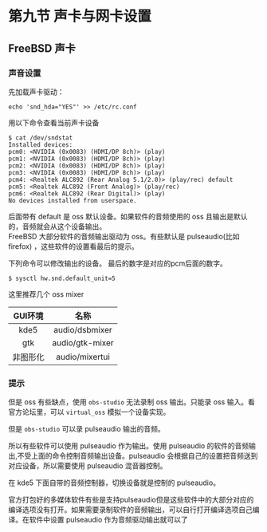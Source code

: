 # 第九节 声卡与网卡设置
## FreeBSD 声卡
### 声音设置

先加载声卡驱动：

`echo 'snd_hda="YES"' >> /etc/rc.conf`

用以下命令查看当前声卡设备

```shell
$ cat /dev/sndstat
Installed devices:
pcm0: <NVIDIA (0x0083) (HDMI/DP 8ch)> (play)
pcm1: <NVIDIA (0x0083) (HDMI/DP 8ch)> (play)
pcm2: <NVIDIA (0x0083) (HDMI/DP 8ch)> (play)
pcm3: <NVIDIA (0x0083) (HDMI/DP 8ch)> (play)
pcm4: <Realtek ALC892 (Rear Analog 5.1/2.0)> (play/rec) default
pcm5: <Realtek ALC892 (Front Analog)> (play/rec)
pcm6: <Realtek ALC892 (Rear Digital)> (play)
No devices installed from userspace.
```
后面带有 default 是 oss 默认设备。如果软件的音频使用的 oss 且输出是默认的，音频就会从这个设备输出。  
FreeBSD 大部分软件的音频输出驱动为 oss。有些默认是 pulseaudio(比如 firefox) ，这些软件的设置看最后的提示。

下列命令可以修改输出的设备。
最后的数字是对应的pcm后面的数字。

```shell
$ sysctl hw.snd.default_unit=5
```
这里推荐几个 oss mixer

|GUI环境|名称|
|:---:|:---:|
|kde5|audio/dsbmixer|
|gtk|audio/gtk-mixer|
|非图形化|audio/mixertui|

### 提示

但是 oss 有些缺点，使用 `obs-studio` 无法录制 oss 输出。只能录 oss 输入。看官方论坛里，可以 `virtual_oss` 模拟一个设备实现。

但是 `obs-studio` 可以录 pulseaudio 输出的音频。

所以有些软件可以使用 pulseaudio 作为输出。使用 pulseaudio 的软件的音频输出,不受上面的命令控制音频输出设备。pulseaudio 会根据自己的设置把音频送到对应设备，所以需要使用 pulseaudio 混音器控制。

在 kde5 下面自带的音频控制器，切换设备就是控制的 pulseaudio。

官方打包好的多媒体软件有些是支持pulseaudio但是这些软件中的大部分对应的编译选项没有打开。如果需要录制软件的音频输出，可以自行打开编译选项自己编译。在软件中设置 pulseaudio 作为音频驱动输出就可以了
